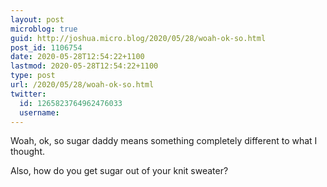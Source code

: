 ```yaml
---
layout: post
microblog: true
guid: http://joshua.micro.blog/2020/05/28/woah-ok-so.html
post_id: 1106754
date: 2020-05-28T12:54:22+1100
lastmod: 2020-05-28T12:54:22+1100
type: post
url: /2020/05/28/woah-ok-so.html
twitter:
  id: 1265823764962476033
  username: 
---
```

Woah, ok, so sugar daddy means something completely different to what I thought.

Also, how do you get sugar out of your knit sweater?

